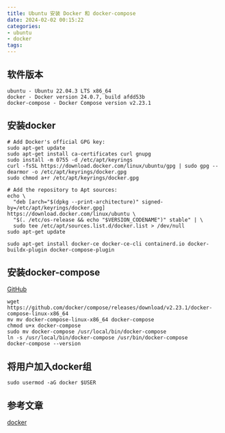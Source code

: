 ```yaml
---
title: Ubuntu 安装 Docker 和 docker-compose
date: 2024-02-02 00:15:22
categories:
- ubuntu
- docker
tags:
---
```

## 软件版本

```shell
ubuntu - Ubuntu 22.04.3 LTS x86_64
docker - Docker version 24.0.7, build afdd53b
docker-compose - Docker Compose version v2.23.1
```

## 安装docker

```shell
# Add Docker's official GPG key:
sudo apt-get update
sudo apt-get install ca-certificates curl gnupg
sudo install -m 0755 -d /etc/apt/keyrings
curl -fsSL https://download.docker.com/linux/ubuntu/gpg | sudo gpg --dearmor -o /etc/apt/keyrings/docker.gpg
sudo chmod a+r /etc/apt/keyrings/docker.gpg

# Add the repository to Apt sources:
echo \
  "deb [arch="$(dpkg --print-architecture)" signed-by=/etc/apt/keyrings/docker.gpg] https://download.docker.com/linux/ubuntu \
  "$(. /etc/os-release && echo "$VERSION_CODENAME")" stable" | \
  sudo tee /etc/apt/sources.list.d/docker.list > /dev/null
sudo apt-get update
```

```shell
sudo apt-get install docker-ce docker-ce-cli containerd.io docker-buildx-plugin docker-compose-plugin
```

## 安装docker-compose

[GitHub](https://github.com/docker/compose/releases/)

```shell
wget https://github.com/docker/compose/releases/download/v2.23.1/docker-compose-linux-x86_64
mv mv docker-compose-linux-x86_64 docker-compose
chmod u+x docker-compose
sudo mv docker-compose /usr/local/bin/docker-compose
ln -s /usr/local/bin/docker-compose /usr/bin/docker-compose
docker-compose --version
```

## 将用户加入docker组

```shell
sudo usermod -aG docker $USER
```

## 参考文章

[docker](https://docs.docker.com/engine/install/ubuntu/)
